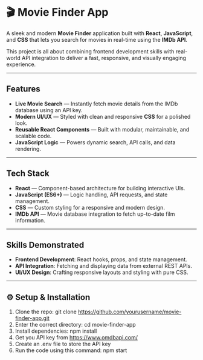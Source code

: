 # 🎬 Movie Finder App  

A sleek and modern **Movie Finder** application built with **React**, **JavaScript**, and **CSS** that lets you search for movies in real-time using the **IMDb API**.  

This project is all about combining frontend development skills with real-world API integration to deliver a fast, responsive, and visually engaging experience.  

---

## Features
- **Live Movie Search** — Instantly fetch movie details from the IMDb database using an API key.  
- **Modern UI/UX** — Styled with clean and responsive **CSS** for a polished look.  
- **Reusable React Components** — Built with modular, maintainable, and scalable code.  
- **JavaScript Logic** — Powers dynamic search, API calls, and data rendering.  

---

## Tech Stack
- **React** — Component-based architecture for building interactive UIs.  
- **JavaScript (ES6+)** — Logic handling, API requests, and state management.  
- **CSS** — Custom styling for a responsive and modern design.  
- **IMDb API** — Movie database integration to fetch up-to-date film information.  

---

## Skills Demonstrated
- **Frontend Development**: React hooks, props, and state management.  
- **API Integration**: Fetching and displaying data from external REST APIs.  
- **UI/UX Design**: Crafting responsive layouts and styling with pure CSS.  

---

## ⚙️ Setup & Installation
1. Clone the repo:
   git clone https://github.com/yourusername/movie-finder-app.git
2. Enter the correct directory:
   cd movie-finder-app
3. Install dependencies:
   npm install
4. Get you API key from https://www.omdbapi.com/
5. Create an .env file to store the API key
6. Run the code using this command:
   npm start